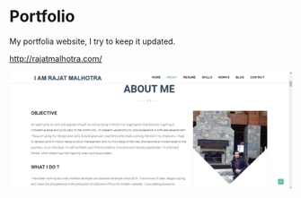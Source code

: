 # Portfolio
My portfolia website, I try to keep it updated.

http://rajatmalhotra.com/

![preview](preview.PNG)


